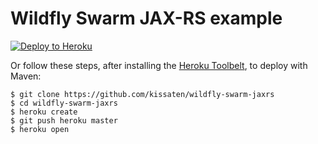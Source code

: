 # Wildfly Swarm JAX-RS example

[![Deploy to Heroku](https://www.herokucdn.com/deploy/button.png)](https://heroku.com/deploy)

Or follow these steps, after installing the [Heroku Toolbelt](https://toolbelt.heroku.com/), to deploy with Maven:

```sh-session
$ git clone https://github.com/kissaten/wildfly-swarm-jaxrs
$ cd wildfly-swarm-jaxrs
$ heroku create
$ git push heroku master
$ heroku open
```
